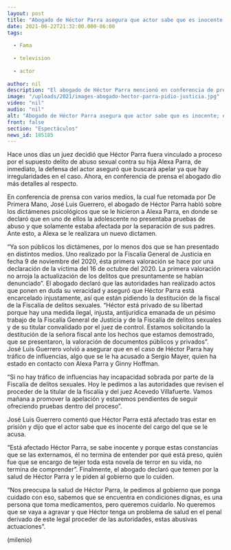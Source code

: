 ```yaml
---
layout: post
title: "Abogado de Héctor Parra asegura que actor sabe que es inocente; están preocupados por su salud"
date: 2021-06-22T21:32:00.000-06:00
tags:
  
  - Fama
  
  - television
  
  - actor
  
author: nil
description: "El abogado de Héctor Parra mencionó en conferencia de prensa que el actor sabe que es inocente; asegura temen por la salud del histrión."
image: "/uploads/2021/images-abogado-hector-parra-pidio-justicia.jpg"
video: "nil"
audio: "nil"
alt: "Abogado de Héctor Parra asegura que actor sabe que es inocente; están preocupados por su salud"
front: false
section: "Espectáculos"
news_id: 185185
---
```


Hace unos días un juez decidió que Héctor Parra fuera vinculado a proceso por el supuesto delito de abuso sexual contra su hija Alexa Parra, de inmediato, la defensa del actor aseguró que buscará apelar ya que hay irregularidades en el caso. Ahora, en conferencia de prensa el abogado dio más detalles al respecto. 

En conferencia de prensa con varios medios, la cual fue retomada por De Primera Mano, José Luis Guerrero, el abogado de Héctor Parra habló sobre los dictámenes psicológicos que se le hicieron a Alexa Parra, en donde se declaró que en uno de ellos la adolescente no presentaba pruebas de abuso y que solamente estaba afectada por la separación de sus padres. Ante esto, a Alexa se le realizara un nuevo dictamen. 

“Ya son públicos los dictámenes, por lo menos dos que se han presentado en distintos medios. Uno realizado por la Fiscalía General de Justicia en fecha 9 de noviembre del 2020, ésta primera valoración se hace por una declaración de la víctima del 16 de octubre del 2020. La primera valoración no arroja la actualización de los delitos que presuntamente se habían denunciado”. El abogado declaró que las autoridades han realizado actos que ponen en duda su veracidad y aseguró que Héctor Parra está encarcelado injustamente, así que están pidiendo la destitución de la fiscal de la Fiscalía de delitos sexuales. 
“Héctor está privado de su libertad porque hay una medida ilegal, injusta, antijuridica emanada de un pésimo trabajo de la Fiscalía General de Justicia y de la Fiscalía de delitos sexuales y de su titular convalidado por el juez de control. Estamos solicitando la destitución de la señora fiscal ante los hechos que estamos demostrado, que se presentaron, la valoración de documentos públicos y privados”. 
José Luis Guerrero volvió a asegurar que en el caso de Héctor Parra hay tráfico de influencias, algo que se le ha acusado a Sergio Mayer, quien ha estado en contacto con Alexa Parra y Ginny Hoffman. 

“Si no hay tráfico de influencias hay incapacidad sobrada por parte de la Fiscalía de delitos sexuales. Hoy le pedimos a las autoridades que revisen el proceder de la titular de la fiscalía y del juez Acevedo Villafuerte. Vamos mañana a promover la apelación y estaremos pendientes de seguir ofreciendo pruebas dentro del proceso”. 

José Luis Guerrero comentó que Héctor Parra está afectado tras estar en prisión y dijo que el actor sabe que es inocente del cargo del que se le acusa. 

“Está afectado Héctor Parra, se sabe inocente y porque estas constancias que se las externamos, él no termina de entender por qué está preso, quién fue que se encargo de tejer toda esta novela de terror en su vida, no termina de comprender”. 
Finalmente, el abogado declaró que temen por la salud de Héctor Parra y le piden al gobierno que lo cuiden.

“Nos preocupa la salud de Héctor Parra, le pedimos al gobierno que ponga cuidado con eso, sabemos que se encuentra en condiciones dignas, es una persona que toma medicamentos, pero queremos cuidarlo. No queremos que se vaya a agravar y que Héctor tenga un problema de salud en el penal derivado de este legal proceder de las autoridades, estas abusivas actuaciones”. 

(milenio)